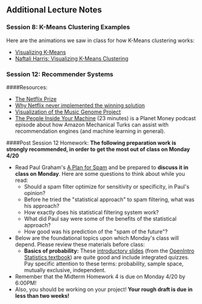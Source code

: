 ## Additional Lecture Notes


### Session 8: K-Means Clustering Examples

Here are the animations we saw in class for how K-Means clustering works:

* [Visualizing K-Means](http://tech.nitoyon.com/en/blog/2013/11/07/k-means/)
* [Naftali Harris: Visualizing K-Means Clustering](http://www.naftaliharris.com/blog/visualizing-k-means-clustering/)


### Session 12: Recommender Systems

####Resources:
* [The Netflix Prize](http://techblog.netflix.com/2012/04/netflix-recommendations-beyond-5-stars.html)
* [Why Netflix never implemented the winning solution](https://www.techdirt.com/blog/innovation/articles/20120409/03412518422/why-netflix-never-implemented-algorithm-that-won-netflix-1-million-challenge.shtml)
* [Visualization of the Music Genome Project](http://www.music-map.com/)
* [The People Inside Your Machine](http://www.npr.org/blogs/money/2015/01/30/382657657/episode-600-the-people-inside-your-machine) (23 minutes) is a Planet Money podcast episode about how Amazon Mechanical Turks can assist with recommendation engines (and machine learning in general).


####Post Session 12 Homework:
**The following preparation work is strongly recommended, in order to get the most out of class on Monday 4/20**

* Read Paul Graham's [A Plan for Spam](http://www.paulgraham.com/spam.html) and be prepared to **discuss it in class on Monday**. Here are some questions to think about while you read:
    * Should a spam filter optimize for sensitivity or specificity, in Paul's opinion?
    * Before he tried the "statistical approach" to spam filtering, what was his approach?
    * How exactly does his statistical filtering system work?
    * What did Paul say were some of the benefits of the statistical approach?
    * How good was his prediction of the "spam of the future"?
* Below are the foundational topics upon which Monday's class will depend. Please review these materials before class:
    * **Basics of probability:** These [introductory slides](https://docs.google.com/presentation/d/1cM2dVbJgTWMkHoVNmYlB9df6P2H8BrjaqAcZTaLe9dA/edit#slide=id.gfc3caad2_00) (from the [OpenIntro Statistics textbook](https://www.openintro.org/stat/textbook.php)) are quite good and include integrated quizzes. Pay specific attention to these terms: probability, sample space, mutually exclusive, independent.
* Remember that the Midterm Homework 4 is due on Monday 4/20 by 6:00PM!
* Also, you should be working on your project! **Your rough draft is due in less than two weeks!**